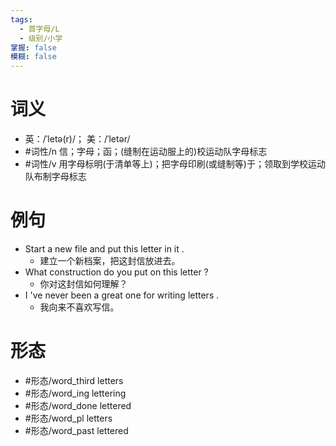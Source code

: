 ```yaml
---
tags:
  - 首字母/L
  - 级别/小学
掌握: false
模糊: false
---
```

# 词义
- 英：/ˈletə(r)/； 美：/ˈletər/
- #词性/n  信；字母；函；(缝制在运动服上的)校运动队字母标志
- #词性/v  用字母标明(于清单等上)；把字母印刷(或缝制等)于；领取到学校运动队布制字母标志
# 例句
- Start a new file and put this letter in it .
	- 建立一个新档案，把这封信放进去。
- What construction do you put on this letter ?
	- 你对这封信如何理解？
- I 've never been a great one for writing letters .
	- 我向来不喜欢写信。
# 形态
- #形态/word_third letters
- #形态/word_ing lettering
- #形态/word_done lettered
- #形态/word_pl letters
- #形态/word_past lettered
